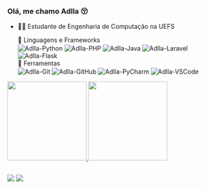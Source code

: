 ### Olá, me chamo Adlla 😚

- 👩‍🎓 Estudante de Engenharia de Computação na UEFS

    <summary align="left">👾 Linguagens e Frameworks
    <br />
    <img align="center" alt="Adlla-Python" src="https://img.icons8.com/color/48/000000/python--v1.png"/>
    <img align="center" alt="Adlla-PHP" src="https://img.icons8.com/officel/48/000000/php-logo.png"/>
    <img align="center" alt="Adlla-Java" src="https://img.icons8.com/color/48/000000/java-coffee-cup-logo.png"/>
    <img align="center" alt="Adlla-Laravel" src="https://img.icons8.com/fluency/48/000000/laravel.png"/>
    <img align="center" alt="Adlla-Flask" src="https://img.icons8.com/nolan/64/flask.png"/>
    </summary>
    
    <summary align="left">👾 Ferramentas
    <br />
    <img align="center" alt="Adlla-Git" src="https://img.icons8.com/color/48/000000/git.png"/>
    <img align="center" alt="Adlla-GitHub" src="https://img.icons8.com/fluency/48/000000/github.png"/>
    <img align="center" alt="Adlla-PyCharm" src="https://img.icons8.com/color/48/000000/pycharm.png">
    <img align="center" alt="Adlla-VSCode" src="https://img.icons8.com/fluency/48/000000/visual-studio-code-2019.png"/>
    </summary>

<div>
  <a href="https://github.com/adkatarine">
  <img height="180em" src="https://github-readme-stats.vercel.app/api?username=adkatarine&show_icons=true&theme=onedark&count_private=true"/>
  <img height="180em" src="https://github-readme-stats.vercel.app/api/top-langs/?username=adkatarine&layout=compact&langs_count=7&theme=onedark"/>
</div>
  
  ##
  
  <div>
    <a href = "mailto:adllakatarine@gmail.com"><img src="https://img.shields.io/badge/Gmail-D14836?style=for-the-badge&logo=gmail&logoColor=white" target="_blank"></a>
  <a href="https://www.linkedin.com/in/adlla-katarine-aragão" target="_blank"><img src="https://img.shields.io/badge/LinkedIn-0077B5?style=for-the-badge&logo=linkedin&logoColor=white" target="_blank"></a> 
</div>
  

